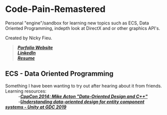 # Code-Pain-Remastered
  Personal "engine"/sandbox for learning new topics such as ECS, Data Oriented Programming, indepth look at DirectX and or other graphics API's.

  Created by Nicky Fieu.<br/>
  > ***[Porfolio Website](https://nickyfieu.myportfolio.com/work)***<br/>
  > ***[LinkedIn](https://www.linkedin.com/in/nicky-f-986552195/)***<br/>
  > ***[Resume](https://nickyfieu.myportfolio.com/resume)***<br/>
## ECS - Data Oriented Programming
  Something I have been wanting to try out after hearing about it from friends. <br/>
  Learning resources:<br/>
     -***[CppCon 2014: Mike Acton "Data-Oriented Design and C++"](https://www.youtube.com/watch?v=rX0ItVEVjHc)***<br/>
     -***[Understanding data-oriented design for entity component systems - Unity at GDC 2019](https://www.youtube.com/watch?v=0_Byw9UMn9g)***<br/>
